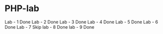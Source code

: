 # PHP-lab
Lab - 1 Done
Lab - 2 Done
Lab - 3 Done
Lab - 4 Done
Lab - 5 Done
Lab - 6 Done
Lab - 7 Skip
lab - 8 Done
lab - 9 Done